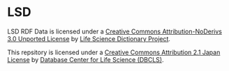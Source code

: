 # LSD

LSD RDF Data is licensed under a [Creative Commons Attribution-NoDerivs 3.0 Unported License](https://creativecommons.org/licenses/by-nd/3.0/deed.ja) by [Life Science Dictionary Project](https://lsd-project.jp/ja/service/).

This repsitory is licensed under a [Creative Commons Attribution 2.1 Japan License](https://creativecommons.org/licenses/by/2.1/jp/) by [Database Center for Life Science (DBCLS)](https://dbcls.rois.ac.jp/).
